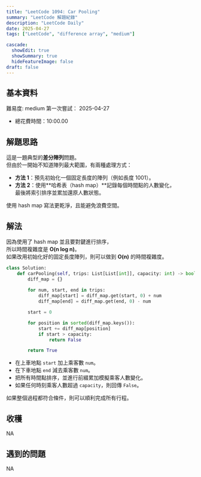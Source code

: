 ```yaml
---
title: "LeetCode 1094: Car Pooling"
summary: "LeetCode 解題紀錄"
description: "LeetCode Daily"
date: 2025-04-27
tags: ["LeetCode", "difference array", "medium"]

cascade:
  showEdit: true
  showSummary: true
  hideFeatureImage: false
draft: false
---
```


## 基本資料

難易度: medium
第一次嘗試： 2025-04-27
- 總花費時間：10:00.00

## 解題思路

這是一題典型的**差分陣列**問題。  
但由於一開始不知道陣列最大範圍，有兩種處理方式：
- **方法 1**：預先初始化一個固定長度的陣列（例如長度 1001）。
- **方法 2**：使用**哈希表（hash map）**記錄每個時間點的人數變化，  
  最後將索引排序並累加還原人數狀態。

使用 hash map 寫法更乾淨，且能避免浪費空間。

## 解法

因為使用了 hash map 並且要對鍵進行排序，  
所以時間複雜度是 **O(n log n)**。  
如果改用初始化好的固定長度陣列，則可以做到 **O(n)** 的時間複雜度。

```python
class Solution:
    def carPooling(self, trips: List[List[int]], capacity: int) -> bool:
        diff_map = {}
        
        for num, start, end in trips:
            diff_map[start] = diff_map.get(start, 0) + num
            diff_map[end] = diff_map.get(end, 0) - num

        start = 0

        for position in sorted(diff_map.keys()):
            start += diff_map[position]
            if start > capacity:
                return False

        return True
```

- 在上車地點 `start` 加上乘客數 `num`。
- 在下車地點 `end` 減去乘客數 `num`。
- 把所有時間點排序，並進行前綴累加模擬乘客人數變化。
- 如果任何時刻乘客人數超過 `capacity`，則回傳 `False`。

如果整個過程都符合條件，則可以順利完成所有行程。

## 收穫

NA

## 遇到的問題

NA